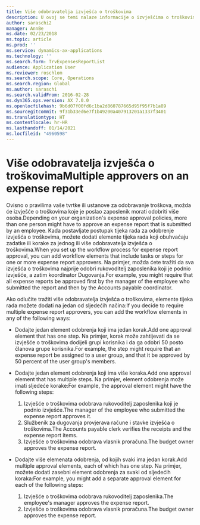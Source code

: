 ```yaml
---
title: Više odobravatelja izvješća o troškovima
description: U ovoj se temi nalaze informacije o izvješćima o troškovima koje treba odobriti više osoba.
author: saraschi2
manager: AnnBe
ms.date: 02/23/2018
ms.topic: article
ms.prod: ''
ms.service: dynamics-ax-applications
ms.technology: ''
ms.search.form: TrvExpensesReportList
audience: Application User
ms.reviewer: roschlom
ms.search.scope: Core, Operations
ms.search.region: Global
ms.author: saraschi
ms.search.validFrom: 2016-02-28
ms.dyn365.ops.version: AX 7.0.0
ms.openlocfilehash: 9b6d07f00fd6c1ba2d860787665d95f95f7b1a89
ms.sourcegitcommit: 9f31b33ed6e7f1b49200a407913201a1337f3401
ms.translationtype: HT
ms.contentlocale: hr-HR
ms.lasthandoff: 01/14/2021
ms.locfileid: "4960598"
---
```

# <a name="multiple-approvers-on-an-expense-report"></a><span data-ttu-id="d93b5-103">Više odobravatelja izvješća o troškovima</span><span class="sxs-lookup"><span data-stu-id="d93b5-103">Multiple approvers on an expense report</span></span>

<span data-ttu-id="d93b5-104">Ovisno o pravilima vaše tvrtke ili ustanove za odobravanje troškova, možda će izvješće o troškovima koje je poslao zaposlenik morati odobriti više osoba.</span><span class="sxs-lookup"><span data-stu-id="d93b5-104">Depending on your organization's expense approval policies, more than one person might have to approve an expense report that is submitted by an employee.</span></span> <span data-ttu-id="d93b5-105">Kada postavljate postupak tijeka rada za odobrenje izvješća o troškovima, možete dodati elemente tijeka rada koji obuhvaćaju zadatke ili korake za jednog ili više odobravatelja izvješća o troškovima.</span><span class="sxs-lookup"><span data-stu-id="d93b5-105">When you set up the workflow process for expense report approval, you can add workflow elements that include tasks or steps for one or more expense report approvers.</span></span> <span data-ttu-id="d93b5-106">Na primjer, možda ćete tražiti da sva izvješća o troškovima najprije odobri rukovoditelj zaposlenika koji je podnio izvješće, a zatim koordinator Dugovanja.</span><span class="sxs-lookup"><span data-stu-id="d93b5-106">For example, you might require that all expense reports be approved first by the manager of the employee who submitted the report and then by the Accounts payable coordinator.</span></span>

<span data-ttu-id="d93b5-107">Ako odlučite tražiti više odobravatelja izvješća o troškovima, elemente tijeka rada možete dodati na jedan od sljedećih načina:</span><span class="sxs-lookup"><span data-stu-id="d93b5-107">If you decide to require multiple expense report approvers, you can add the workflow elements in any of the following ways:</span></span>

- <span data-ttu-id="d93b5-108">Dodajte jedan element odobrenja koji ima jedan korak.</span><span class="sxs-lookup"><span data-stu-id="d93b5-108">Add one approval element that has one step.</span></span> <span data-ttu-id="d93b5-109">Na primjer, korak može zahtijevati da se izvješće o troškovima dodijeli grupi korisnika i da ga odobri 50 posto članova grupe korisnika.</span><span class="sxs-lookup"><span data-stu-id="d93b5-109">For example, the step might require that an expense report be assigned to a user group, and that it be approved by 50 percent of the user group's members.</span></span>
- <span data-ttu-id="d93b5-110">Dodajte jedan element odobrenja koji ima više koraka.</span><span class="sxs-lookup"><span data-stu-id="d93b5-110">Add one approval element that has multiple steps.</span></span> <span data-ttu-id="d93b5-111">Na primjer, element odobrenja može imati sljedeće korake:</span><span class="sxs-lookup"><span data-stu-id="d93b5-111">For example, the approval element might have the following steps:</span></span>

    1. <span data-ttu-id="d93b5-112">Izvješće o troškovima odobrava rukovoditelj zaposlenika koji je podnio izvješće.</span><span class="sxs-lookup"><span data-stu-id="d93b5-112">The manager of the employee who submitted the expense report approves it.</span></span>
    2. <span data-ttu-id="d93b5-113">Službenik za dugovanja provjerava račune i stavke izvješća o troškovima.</span><span class="sxs-lookup"><span data-stu-id="d93b5-113">The Accounts payable clerk verifies the receipts and the expense report items.</span></span>
    3. <span data-ttu-id="d93b5-114">Izvješće o troškovima odobrava vlasnik proračuna.</span><span class="sxs-lookup"><span data-stu-id="d93b5-114">The budget owner approves the expense report.</span></span>

- <span data-ttu-id="d93b5-115">Dodajte više elemenata odobrenja, od kojih svaki ima jedan korak.</span><span class="sxs-lookup"><span data-stu-id="d93b5-115">Add multiple approval elements, each of which has one step.</span></span> <span data-ttu-id="d93b5-116">Na primjer, možete dodati zasebni element odobrenja za svaki od sljedećih koraka:</span><span class="sxs-lookup"><span data-stu-id="d93b5-116">For example, you might add a separate approval element for each of the following steps:</span></span>

    1. <span data-ttu-id="d93b5-117">Izvješće o troškovima odobrava rukovoditelj zaposlenika.</span><span class="sxs-lookup"><span data-stu-id="d93b5-117">The employee's manager approves the expense report.</span></span>
    2. <span data-ttu-id="d93b5-118">Izvješće o troškovima odobrava vlasnik proračuna.</span><span class="sxs-lookup"><span data-stu-id="d93b5-118">The budget owner approves the expense report.</span></span>
